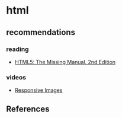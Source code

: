 # html

## recommendations

### reading

- [HTML5: The Missing Manual, 2nd Edition](https://www.oreilly.com/library/view/html5-the-missing/9781449373412/)

### videos

- [Responsive Images](https://classroom.udacity.com/courses/ud882)

## References
